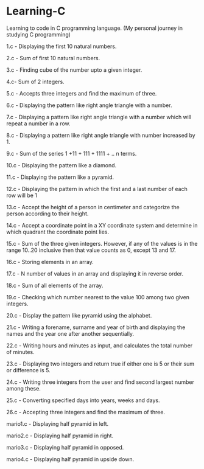 # Learning-C
Learning to code in C programming language. (My personal journey in studying C programming)

1.c - Displaying the first 10 natural numbers.

2.c - Sum of first 10 natural numbers.

3.c - Finding cube of the number upto a given integer.

4.c- Sum of 2 integers.

5.c - Accepts three integers and find the maximum of three.

6.c - Displaying the pattern like right angle triangle with a number.

7.c - Displaying a pattern like right angle triangle with a number which will repeat a number in a row.

8.c - Displaying a pattern like right angle triangle with number increased by 1.

9.c - Sum of the series 1 +11 + 111 + 1111 + .. n terms.

10.c - Displaying the pattern like a diamond.

11.c - Displaying the pattern like a pyramid.

12.c - Displaying the pattern in which the first and a last number of each row will be 1

13.c - Accept the height of a person in centimeter and categorize the person according to their height.

14.c - Accept a coordinate point in a XY coordinate system and determine in which quadrant the coordinate point lies.

15.c - Sum of the three given integers. However, if any of the values is in the range 10..20 
inclusive then that value counts as 0, except 13 and 17.

16.c - Storing elements in an array.

17.c - N number of values in an array and displaying it in reverse order.

18.c - Sum of all elements of the array.

19.c - Checking which number nearest to the value 100 among 
two given integers.

20.c - Display the pattern like pyramid using the alphabet.

21.c - Writing a forename, surname and year of birth and displaying the names and the year one after another sequentially. 

22.c - Writing hours and minutes as input, and calculates the total number of minutes.

23.c - Displaying two integers and return true if either one is 5 or their sum or difference is 5.

24.c - Writing three integers from the user and find second largest number among these.

25.c - Converting specified days into years, weeks and days.

26.c - Accepting three integers and find the maximum of three.

mario1.c - Displaying half pyramid in left.

mario2.c - Displaying half pyramid in right.

mario3.c - Displaying half pyramid in opposed.

mario4.c - Displaying half pyramid in upside down.
